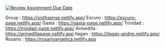 [![Review Assignment Due Date](https://classroom.github.com/assets/deadline-readme-button-24ddc0f5d75046c5622901739e7c5dd533143b0c8e959d652212380cedb1ea36.svg)](https://classroom.github.com/a/CAbaIWfq)

Group : https://sixthsense.netlify.app/
Escuro : https://escuro-page.netlify.app/
Gasta : https://gasta-page.netlify.app/
Trinidad : https://trinidad-page.netlify.app/
Armedilla : https://armedillapage.netlify.app
Ilagan : https://ilagan-andrei.netlify.app/
Rosario : https://rosarioangelica.netlify.app
